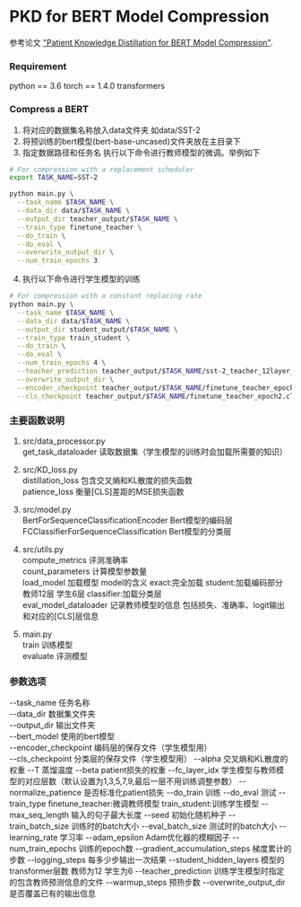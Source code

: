 # PKD for BERT Model Compression
参考论文 ["Patient Knowledge Distillation for BERT Model Compression"](https://arxiv.org/abs/1908.09355).

### Requirement
python == 3.6
torch == 1.4.0
transformers

### Compress a BERT
1. 将对应的数据集名称放入data文件夹 如data/SST-2
2. 将预训练的bert模型(bert-base-uncased)文件夹放在主目录下
3. 指定数据路径和任务名 执行以下命令进行教师模型的微调。举例如下

```bash
# For compression with a replacement scheduler
export TASK_NAME=SST-2

python main.py \
  --task_name $TASK_NAME \
  --data_dir data/$TASK_NAME \
  --output_dir teacher_output/$TASK_NAME \
  --train_type finetune_teacher \
  --do_train \
  --do_eval \
  --overwrite_output_dir \
  --num_train_epochs 3
```

4. 执行以下命令进行学生模型的训练

```bash
# For compression with a constant replacing rate
python main.py \
  --task_name $TASK_NAME \
  --data_dir data/$TASK_NAME \
  --output_dir student_output/$TASK_NAME \
  --train_type train_student \
  --do_train \
  --do_eval \
  --num_train_epochs 4 \
  --teacher_prediction teacher_output/$TASK_NAME/sst-2_teacher_12layer_information.pkl \
  --overwrite_output_dir \
  --encoder_checkpoint teacher_output/$TASK_NAME/finetune_teacher_epoch2.encoder.pkl \
  --cls_checkpoint teacher_output/$TASK_NAME/finetune_teacher_epoch2.cls.pkl
```

### 主要函数说明
1. src/data_processor.py \
get_task_dataloader 读取数据集（学生模型的训练时会加载所需要的知识）

2. src/KD_loss.py \
distillation_loss 包含交叉熵和KL散度的损失函数 \
patience_loss 衡量[CLS]差距的MSE损失函数 

3. src/model.py \
BertForSequenceClassificationEncoder  Bert模型的编码层 \
FCClassifierForSequenceClassification Bert模型的分类层

4. src/utils.py \
compute_metrics 评测准确率 \
count_parameters 计算模型参数量 \
load_model 加载模型  model的含义 exact:完全加载 student:加载编码部分 教师12层 学生6层 classifier:加载分类层 \
eval_model_dataloader 记录教师模型的信息 包括损失、准确率、logit输出和对应的[CLS]层信息

5. main.py \
train 训练模型 \
evaluate 评测模型

### 参数选项
--task_name 任务名称 \
--data_dir 数据集文件夹 \
--output_dir 输出文件夹 \
--bert_model 使用的bert模型 \
--encoder_checkpoint 编码层的保存文件（学生模型用） \
--cls_checkpoint 分类层的保存文件（学生模型用）
--alpha 交叉熵和KL散度的权重
--T 蒸馏温度
--beta patient损失的权重
--fc_layer_idx 学生模型与教师模型的对应层数（默认设置为1,3,5,7,9,最后一层不用训练调整参数）
--normalize_patience 是否标准化patient损失
--do_train 训练
--do_eval 测试
--train_type finetune_teacher:微调教师模型 train_student:训练学生模型
--max_seq_length 输入的句子最大长度
--seed 初始化随机种子
--train_batch_size 训练时的batch大小
--eval_batch_size 测试时的batch大小
--learning_rate 学习率
--adam_epsilon Adam优化器的模糊因子
--num_train_epochs 训练的epoch数
--gradient_accumulation_steps 梯度累计的步数
--logging_steps 每多少步输出一次结果
--student_hidden_layers 模型的transformer层数 教师为12 学生为6
--teacher_prediction 训练学生模型时指定的包含教师预测信息的文件
--warmup_steps 预热步数
--overwrite_output_dir 是否覆盖已有的输出信息


